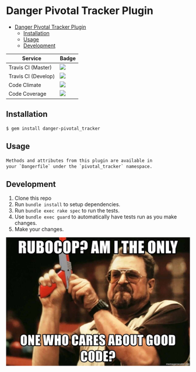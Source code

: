 # Danger Pivotal Tracker Plugin
<!-- TOC depthFrom:1 depthTo:6 withLinks:1 updateOnSave:1 orderedList:0 -->

- [Danger Pivotal Tracker Plugin](#danger-pivotal-tracker-plugin)
	- [Installation](#installation)
	- [Usage](#usage)
	- [Development](#development)

<!-- /TOC -->
<body>
  <table>
    <thead>
      <tr>
        <th>Service</th>
        <th>Badge</th>
      </tr>
    </thead>
    <tbody>
      <tr>
        <td>Travis CI (Master)</td>
        <td><a href="https://travis-ci.com/kevnm67/danger-pivotal_tracker"><img src="https://travis-ci.com/kevnm67/danger-pivotal_tracker.svg?branch=master" /></a></td>
      </tr>
      <tr>
        <td>Travis CI (Develop)</td>
        <td><a href="https://travis-ci.com/kevnm67/danger-pivotal_tracker"><img src="https://travis-ci.com/kevnm67/danger-pivotal_tracker.svg?branch=develop" /></a></td>
      </tr>
      <tr>
        <td>Code Climate</td>
        <td><a href="https://codeclimate.com/github/kevnm67/danger-pivotal_tracker/maintainability"><img src="https://api.codeclimate.com/v1/badges/ad4a58bf6d0c81d8e6f4/maintainability" /></a></td>
      </tr>
      <tr>
        <td>Code Coverage</td>
        <td><a href="https://codeclimate.com/github/kevnm67/danger-pivotal_tracker/test_coverage"><img src="https://api.codeclimate.com/v1/badges/ad4a58bf6d0c81d8e6f4/test_coverage" /></a></td>
      </tr>
      </tbody>
  </table>
</body>


## Installation

    $ gem install danger-pivotal_tracker

## Usage

    Methods and attributes from this plugin are available in
    your `Dangerfile` under the `pivotal_tracker` namespace.

## Development

1.  Clone this repo
2.  Run `bundle install` to setup dependencies.
3.  Run `bundle exec rake spec` to run the tests.
4.  Use `bundle exec guard` to automatically have tests run as you make changes.
5.  Make your changes.


![](./docs/images/walter-code-cov.jpeg)
